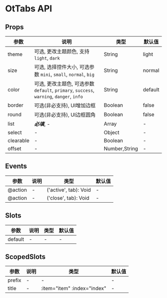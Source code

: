# OtTabs API

## Props

| 参数 | 说明 | 类型 | 默认值 |
| --- | --- | --- | --- |
| theme | 可选, 更改主题颜色, 支持 `light`, `dark` | String | light |
| size | 可选, 选择控件大小, 可选参数 `mini`, `small`, `normal`, `big` | String | normal |
| color | 可选, 更改主题色, 可选参数 `default`, `primary`, `success`, `warning`, `danger`, `info` | String | default |
| border | 可选(非必支持), UI增加边框 | Boolean | false |
| round | 可选(非必支持), UI边框圆角 | Boolean | false |
| list | ***必填***, - | Array | - |
| select | - | Object | - |
| clearable | - | Boolean | - |
| offset | - | Number,String | - |

## Events

| 参数 | 说明 | 类型 | 默认值 |
| --- | --- | --- | --- |
| @action | - | ('active', tab): Void | - |
| @action | - | ('close', tab): Void | - |

## Slots

| 参数 | 说明 | 类型 | 默认值 |
| --- | --- | --- | --- |
| default | - | - | - |

## ScopedSlots

| 参数 | 说明 | 类型 | 默认值 |
| --- | --- | --- | --- |
| prefix | - | - | - |
| title | - | :item="item" :index="index" | - |

